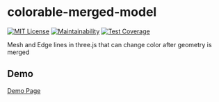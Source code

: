 # colorable-merged-model

[![MIT License](http://img.shields.io/badge/license-MIT-blue.svg?style=flat)](LICENSE)
[![Maintainability](https://api.codeclimate.com/v1/badges/2f0ab427ed57dedfa6cd/maintainability)](https://codeclimate.com/github/MasatoMakino/colorable-merged-model/maintainability)
[![Test Coverage](https://api.codeclimate.com/v1/badges/2f0ab427ed57dedfa6cd/test_coverage)](https://codeclimate.com/github/MasatoMakino/colorable-merged-model/test_coverage)

Mesh and Edge lines in three.js that can change color after geometry is merged

## Demo

[Demo Page](https://masatomakino.github.io/colorable-merged-model/demo/)
